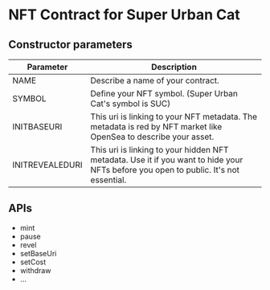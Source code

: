 # NFT Contract for Super Urban Cat
## Constructor parameters
| Parameter  | Description |
| ------------- | ------------- |
| NAME  | Describe a name of your contract.  |
| SYMBOL  | Define your NFT symbol. (Super Urban Cat's symbol is SUC)  |
| INITBASEURI  | This uri is linking to your NFT metadata. The metadata is red by NFT market like OpenSea to describe your asset. |
| INITREVEALEDURI  | This uri is linking to your hidden NFT metadata. Use it if you want to hide your NFTs before you open to public. It's not essential. |

## APIs
- mint
- pause
- revel
- setBaseUri
- setCost
- withdraw
- ...
